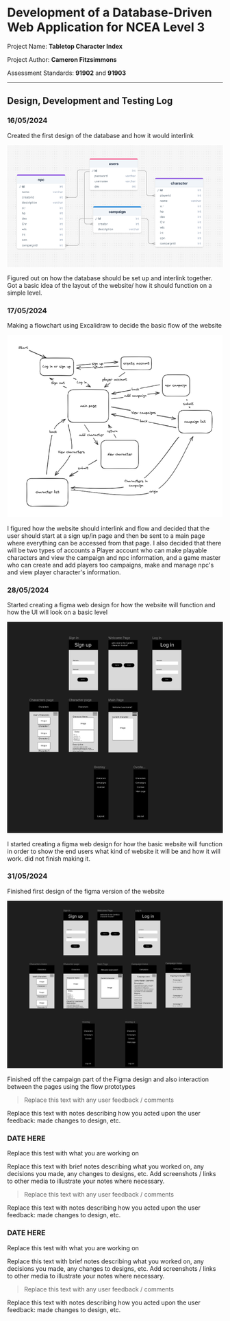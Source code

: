 # Development of a Database-Driven Web Application for NCEA Level 3

Project Name: **Tabletop Character Index**

Project Author: **Cameron Fitzsimmons**

Assessment Standards: **91902** and **91903**


-------------------------------------------------

## Design, Development and Testing Log

### 16/05/2024

Created the first design of the database and how it would interlink

![First version of database](images/db1.png)

Figured out on how the database should be set up and interlink together. Got a basic idea of the layout of the website/ how it should function on a simple level.

### 17/05/2024

Making a flowchart using Excalidraw to decide the basic flow of the website

![Alt text](images/outline1.png)

I figured how the website should interlink and flow and decided that the user should start at a sign up/in page and then be sent to a main page where everything can be accessed from that page. I also decided that there will be two types of accounts a Player account who can make playable characters and view the campaign and npc information, and a game master who can create and add players too campaigns, make and manage npc's and view player character's information.


### 28/05/2024

Started creating a figma web design for how the website will function and how the UI will look on a basic level

![Alt text](images/figma1.png)

I started creating a figma web design for how the basic website will function in order to show the end users what kind of website it will be and how it will work. did not finish making it. 



### 31/05/2024

Finished first design of the figma version of the website

![Alt text](images/figma2.png)

Finished off the campaign part of the Figma design and also interaction between the pages using the flow prototypes

> Replace this text with any user feedback / comments

Replace this text with notes describing how you acted upon the user feedback: made changes to design, etc.

### DATE HERE

Replace this test with what you are working on

Replace this text with brief notes describing what you worked on, any decisions you made, any changes to designs, etc. Add screenshots / links to other media to illustrate your notes where necessary.

> Replace this text with any user feedback / comments

Replace this text with notes describing how you acted upon the user feedback: made changes to design, etc.

### DATE HERE

Replace this test with what you are working on

Replace this text with brief notes describing what you worked on, any decisions you made, any changes to designs, etc. Add screenshots / links to other media to illustrate your notes where necessary.

> Replace this text with any user feedback / comments

Replace this text with notes describing how you acted upon the user feedback: made changes to design, etc.

